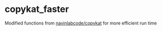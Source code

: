 # copykat_faster
Modified functions from [navinlabcode/copykat](https://github.com/navinlabcode/copykat) for more efficient run time
